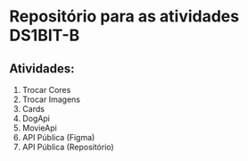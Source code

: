 # Repositório para as atividades DS1BIT-B
## Atividades:
1. Trocar Cores
2. Trocar Imagens
3. Cards
4. DogApi
5. MovieApi
6. API Pública (Figma)
7. API Pública (Repositório)
